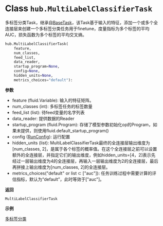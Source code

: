 # Class `hub.MultiLabelClassifierTask`
多标签分类Task，继承自[BaseTask](base_task.md)，该Task基于输入的特征，添加一个或多个全连接层来创建一个多标签分类任务用于finetune，度量指标为多个标签的平均AUC，损失函数为多个标签的平均交叉熵。
```python
hub.MultiLabelClassifierTask(
    feature,
    num_classes,
    feed_list,
    data_reader,
    startup_program=None,
    config=None,
    hidden_units=None,
    metrics_choices="default"):
```

**参数**
* feature (fluid.Variable): 输入的特征矩阵。
* num_classes (int): 多标签任务的标签数量
* feed_list (list): 待feed变量的名字列表
* data_reader: 提供数据的Reader
* startup_program (fluid.Program): 存储了模型参数初始化op的Program，如果未提供，则使用fluid.default_startup_program()
* config ([RunConfig](../config.md)): 运行配置
* hidden_units (list): MultiLabelClassifierTask最终的全连接层输出维度为[num_classes, 2]，是属于各个标签的概率值。在这个全连接层之前可以设置额外的全连接层，并指定它们的输出维度，例如hidden_units=[4，2]表示先经过一层输出维度为4的全连接层，再输入一层输出维度为2的全连接层，最后再拼接上输出维度为[num_classes, 2]的全连接层。
* metrics_choices("default" or list ⊂ ["auc"]): 任务训练过程中需要计算的评估指标，默认为“default”，此时等效于["auc"]。

**返回**

`MultiLabelClassifierTask`

**示例**

[多标签分类](https://github.com/PaddlePaddle/PaddleHub/blob/release/v1.4/demo/multi_label_classification/multi_label_classifier.py)
